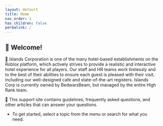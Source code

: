 ```yaml
---
layout: default
title: Home
nav_order: 1
has_children: false
permalink: /
---
```


## 👋 Welcome!

👋 Islands Corporation is one of the many hotel-based establishments on the Roblox platform, which actively strives to provide a realistic and interactive hotel experience for all players. Our staff and HR teams work tirelessly and to the best of their abilities to ensure each guest is pleased with their visit, including our well-designed cafe and state-of-the-art registers. Islands Corp is currently owned by BedwarsBeam, but managed by the entire High Rank team.

🔎 This support site contains guidelines, frequently asked questions, and other articles that can answer your questions.
- To get started, select a topic from the menu or search for what you need.
